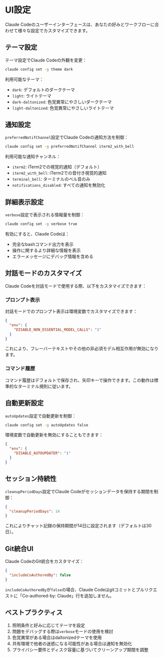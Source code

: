 # UI設定

Claude Codeのユーザーインターフェースは、あなたの好みとワークフローに合わせて様々な設定でカスタマイズできます。

## テーマ設定

テーマ設定でClaude Codeの外観を変更：

```bash
claude config set -g theme dark
```

利用可能なテーマ：
- `dark`: デフォルトのダークテーマ
- `light`: ライトテーマ
- `dark-daltonized`: 色覚異常にやさしいダークテーマ
- `light-daltonized`: 色覚異常にやさしいライトテーマ

## 通知設定

`preferredNotifChannel`設定でClaude Codeの通知方法を制御：

```bash
claude config set -g preferredNotifChannel iterm2_with_bell
```

利用可能な通知チャンネル：
- `iterm2`: iTerm2での視覚的通知（デフォルト）
- `iterm2_with_bell`: iTerm2での音付き視覚的通知
- `terminal_bell`: ターミナルのベル音のみ
- `notifications_disabled`: すべての通知を無効化

## 詳細表示設定

`verbose`設定で表示される情報量を制御：

```bash
claude config set -g verbose true
```

有効にすると、Claude Codeは：
- 完全なbashコマンド出力を表示
- 操作に関するより詳細な情報を表示
- エラーメッセージにデバッグ情報を含める

## 対話モードのカスタマイズ

Claude Codeを対話モードで使用する際、以下をカスタマイズできます：

### プロンプト表示

対話モードでのプロンプト表示は環境変数でカスタマイズできます：

```json
{
  "env": {
    "DISABLE_NON_ESSENTIAL_MODEL_CALLS": "1"
  }
}
```

これにより、フレーバーテキストやその他の非必須モデル相互作用が無効になります。

### コマンド履歴

コマンド履歴はデフォルトで保存され、矢印キーで操作できます。この動作は標準的なターミナル規則に従います。

## 自動更新設定

`autoUpdates`設定で自動更新を制御：

```bash
claude config set -g autoUpdates false
```

環境変数で自動更新を無効にすることもできます：

```json
{
  "env": {
    "DISABLE_AUTOUPDATER": "1"
  }
}
```

## セッション持続性

`cleanupPeriodDays`設定でClaude Codeがセッションデータを保持する期間を制御：

```json
{
  "cleanupPeriodDays": 14
}
```

これによりチャット記録の保持期間が14日に設定されます（デフォルトは30日）。

## Git統合UI

Claude CodeのGit統合をカスタマイズ：

```json
{
  "includeCoAuthoredBy": false
}
```

`includeCoAuthoredBy`が`false`の場合、Claude Codeはgitコミットとプルリクエストに「Co-authored-by: Claude」行を追加しません。

## ベストプラクティス

1. 照明条件と好みに応じてテーマを設定
2. 問題をデバッグする際は`verbose`モードの使用を検討
3. 色覚異常がある場合はdaltonizedテーマを使用
4. 共有環境で他者の迷惑になる可能性がある場合は通知を無効化
5. プライバシー要件とディスク容量に基づいてクリーンアップ期間を調整